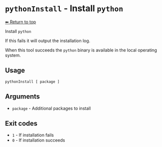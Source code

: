 
# `pythonInstall` - Install `python`

[⬅ Return to top](index.md)

Install `python`

If this fails it will output the installation log.

When this tool succeeds the `python` binary is available in the local operating system.

## Usage

    pythonInstall [ package ]
    

## Arguments

- `package` - Additional packages to install

## Exit codes

- `1` - If installation fails
- `0` - If installation succeeds
